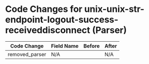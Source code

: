 # Code Changes for unix-unix-str-endpoint-logout-success-receiveddisconnect (Parser)

| Code Change | Field Name | Before | After |
|-------------|------------|--------|-------|
| removed_parser | N/A |  | N/A |